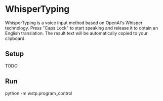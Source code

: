 # WhisperTyping

WhisperTyping is a voice input method based on OpenAI's Whisper technology. Press "Caps Lock" to start speaking and release it to obtain an English translation.
The result text will be automatically copied to your clipboard.

## Setup
TODO

## Run
python -m wstp.program_control
